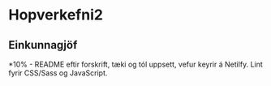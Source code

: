 # Hopverkefni2

## Einkunnagjöf
*10% - README eftir forskrift, tæki og tól uppsett, vefur keyrir á Netilfy. Lint fyrir CSS/Sass og JavaScript.

